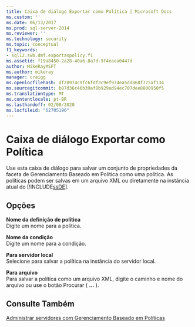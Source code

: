 ```yaml
---
title: Caixa de diálogo Exportar como Política | Microsoft Docs
ms.custom: ''
ms.date: 06/13/2017
ms.prod: sql-server-2014
ms.reviewer: ''
ms.technology: security
ms.topic: conceptual
f1_keywords:
- sql12.swb.dmf.exportaspolicy.f1
ms.assetid: f19a8450-2a28-40a6-8a7d-9f4eaea0447d
author: MikeRayMSFT
ms.author: mikeray
manager: craigg
ms.openlocfilehash: df28974c9fc6fdf3c9ef974ea5dd868f775af134
ms.sourcegitcommit: b87d36c46b39af8b929ad94ec707dee8800950f5
ms.translationtype: MT
ms.contentlocale: pt-BR
ms.lasthandoff: 02/08/2020
ms.locfileid: "62705196"
---
```

# <a name="export-as-policy-dialog-box"></a>Caixa de diálogo Exportar como Política
  Use esta caixa de diálogo para salvar um conjunto de propriedades da faceta de Gerenciamento Baseado em Política como uma política. As políticas podem ser salvas em um arquivo XML ou diretamente na instância atual do [!INCLUDE[ssDE](../../includes/ssde-md.md)].  
  
## <a name="options"></a>Opções  
 **Nome da definição de política**  
 Digite um nome para a política.  
  
 **Nome da condição**  
 Digite um nome para a condição.  
  
 **Para servidor local**  
 Selecione para salvar a política na instância do servidor local.  
  
 **Para arquivo**  
 Para salvar a política como um arquivo XML, digite o caminho e nome do arquivo ou use o botão Procurar ( **...** ).  
  
## <a name="see-also"></a>Consulte Também  
 [Administrar servidores com Gerenciamento Baseado em Políticas](administer-servers-by-using-policy-based-management.md)  
  
  
